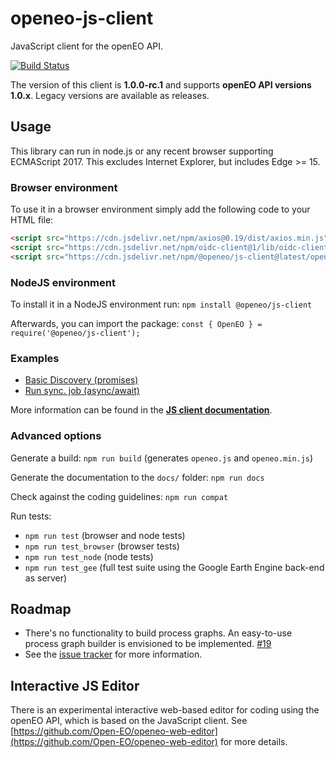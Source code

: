 # openeo-js-client

JavaScript client for the openEO API.

[![Build Status](https://travis-ci.org/Open-EO/openeo-js-client.svg?branch=master)](https://travis-ci.org/Open-EO/openeo-js-client)

The version of this client is **1.0.0-rc.1** and supports **openEO API versions 1.0.x**. Legacy versions are available as releases.

## Usage

This library can run in node.js or any recent browser supporting ECMAScript 2017. This excludes Internet Explorer, but includes Edge >= 15.

### Browser environment

To use it in a browser environment simply add the following code to your HTML file:
```html
<script src="https://cdn.jsdelivr.net/npm/axios@0.19/dist/axios.min.js"></script>
<script src="https://cdn.jsdelivr.net/npm/oidc-client@1/lib/oidc-client.min.js"></script> <!-- Only required if you'd like to enable authentication via OpenID Connect -->
<script src="https://cdn.jsdelivr.net/npm/@openeo/js-client@latest/openeo.min.js"></script>
```

### NodeJS environment

To install it in a NodeJS environment run: `npm install @openeo/js-client`

Afterwards, you can import the package: `const { OpenEO } = require('@openeo/js-client');`

### Examples

* [Basic Discovery (promises)](examples/discovery.html)
* [Run sync. job (async/await)](examples/workflow.html)

More information can be found in the [**JS client documentation**](https://open-eo.github.io/openeo-js-client/1.0.0-beta.2/).

### Advanced options

Generate a build: `npm run build` (generates `openeo.js` and `openeo.min.js`)

Generate the documentation to the `docs/` folder: `npm run docs`

Check against the coding guidelines: `npm run compat`

Run tests:

* `npm run test` (browser and node tests)
* `npm run test_browser` (browser tests)
* `npm run test_node` (node tests)
* `npm run test_gee` (full test suite using the Google Earth Engine back-end as server)

## Roadmap

* There's no functionality to build process graphs. An easy-to-use process graph builder is envisioned to be implemented. [#19](https://github.com/Open-EO/openeo-js-client/issues/19)
* See the [issue tracker](https://github.com/Open-EO/openeo-js-client/issues) for more information.

## Interactive JS Editor

There is an experimental interactive web-based editor for coding using the openEO API,
which is based on the JavaScript client.
See [https://github.com/Open-EO/openeo-web-editor](https://github.com/Open-EO/openeo-web-editor) for more details.
